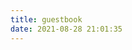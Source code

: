 ```yaml
---
title: guestbook
date: 2021-08-28 21:01:35
---
```

<div class="ds-recent-visitors" data-num-items="28" data-avatar-size="42" id="ds-recent-visitors"></div>
